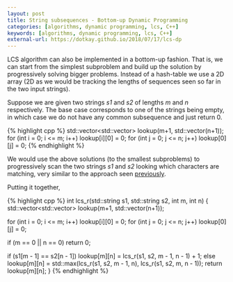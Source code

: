 ```yaml
---
layout: post
title: String subsequences - Bottom-up Dynamic Programming
categories: [algorithms, dynamic programming, lcs, C++]
keywords: [algorithms, dynamic programming, lcs, C++]
external-url: https://dotkay.github.io/2018/07/17/lcs-dp
---
```


LCS algorithm can also be implemented in a bottom-up fashion. That is, we can start from the simplest subproblem and build up the solution by progressively solving bigger problems. Instead of a hash-table we use a 2D array (2D as we would be tracking the lengths of sequences seen so far in the two input strings). 

Suppose we are given two strings *s1* and *s2* of lengths *m* and *n* respectively. The base case corresponds to one of the strings being empty, in which case we do not have any common subsequence and just return 0.

{% highlight cpp %}
std::vector<std::vector<int>> lookup(m+1, std::vector<int>(n+1));
 for (int i = 0; i <= m; i++)
    lookup[i][0] = 0;
  for (int j = 0; j <= n; j++)
    lookup[0][j] = 0;
{% endhighlight %}

We would use the above solutions (to the smallest subproblems) to progressively scan the two strings *s1* and *s2* looking which characters are matching, very similar to the approach seen [previously](https://dotkay.github.io/2018/07/13-lcs-mem).

Putting it together,

{% highlight cpp %}
int lcs_r(std::string s1, std::string s2, int m, int n)
{
  std::vector<std::vector<int>> lookup(m+1, std::vector<int>(n+1));

  for (int i = 0; i <= m; i++)
    lookup[i][0] = 0;
  for (int j = 0; j <= n; j++)
    lookup[0][j] = 0;

  if (m == 0 || n == 0)
    return 0;
  
  if (s1[m - 1] == s2[n - 1])
    lookup[m][n] = lcs_r(s1, s2, m - 1, n - 1) + 1;
  else
    lookup[m][n] = std::max(lcs_r(s1, s2, m - 1, n),
                            lcs_r(s1, s2, m, n - 1));
  return lookup[m][n];
}
{% endhighlight %}
